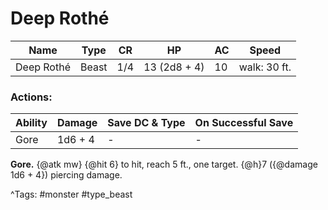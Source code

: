 # Deep Rothé

| Name | Type | CR | HP | AC | Speed |
|------|------|----|----|----|-------|
| Deep Rothé | Beast | 1/4 | 13 (2d8 + 4) | 10 | walk: 30 ft. |

### Actions:

| Ability | Damage | Save DC & Type | On Successful Save |
|---------|--------|----------------|--------------------|
| Gore | 1d6 + 4 | - | - |


**Gore.** {@atk mw} {@hit 6} to hit, reach 5 ft., one target. {@h}7 ({@damage 1d6 + 4}) piercing damage.

^Tags: #monster #type_beast